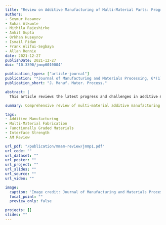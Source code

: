 ```yaml
---
title: "Review on Additive Manufacturing of Multi-Material Parts: Progress and Challenges"
authors:
- Seymur Hasanov
- Suhas Alkunte
- Mithila Rajeshirke
- Ankit Gupta
- Orkhan Huseynov
- Ismail Fidan
- Frank Alifui-Segbaya
- Allan Rennie
date: 2021-12-27
publishDate: 2021-12-27
doi: "10.3390/jmmp6010004"

publication_types: ["article-journal"]
publication: "*Journal of Manufacturing and Materials Processing, 6*(1), 4"
publication_short: "J. Manuf. Mater. Process."

abstract: |
  This article reviews the latest progress and challenges in additive manufacturing of multi-material parts (MMAM). It summarizes key AM processes—such as material jetting, fused filament fabrication, and direct energy deposition—used for producing multi-material and functionally graded components. It also discusses material combinations, interface quality, gradient transitions, and application domains across biomedical, aerospace, automotive, and electronics industries.

summary: Comprehensive review of multi-material additive manufacturing processes, materials, interface issues, and applications.

tags:
- Additive Manufacturing
- Multi-Material Fabrication
- Functionally Graded Materials
- Interface Strength
- AM Review

url_pdf: "/publication/mmam-review/jmmp1.pdf"
url_code: ""
url_dataset: ""
url_poster: ""
url_project: ""
url_slides: ""
url_source: ""
url_video: ""

image:
  caption: 'Image credit: Journal of Manufacturing and Materials Processing'
  focal_point: ""
  preview_only: false

projects: []
slides: ""
---
```

